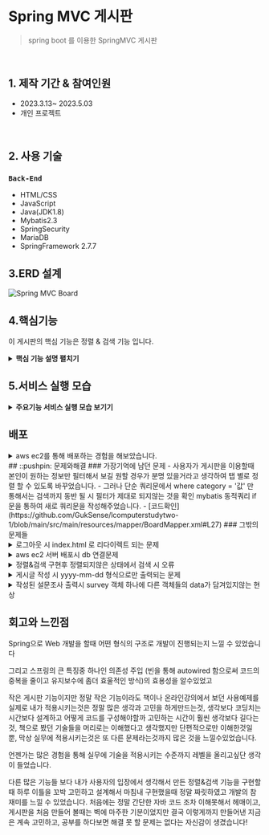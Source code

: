 # Spring MVC 게시판
> spring boot 를 이용한 SpringMVC 게시판

</br>

## 1. 제작 기간 & 참여인원
- 2023.3.13~ 2023.5.03
- 개인 프로젝트
</br>

## 2. 사용 기술

### `Back-End`
  - HTML/CSS 
  - JavaScript
  - Java(JDK1.8)
  - Mybatis2.3
  - SpringSecurity
  - MariaDB
  - SpringFramework 2.7.7

## 3.ERD 설계 

![Spring MVC Board](https://github.com/GukSense/lcomputerstudytwo-1/assets/101082667/d19531b9-749b-4094-8c19-512f16bce715)

## 4.핵심기능
이 게시판의 핵심 기능은 정렬 & 검색 기능 입니다.
<details>
<summary><b>핵심 기능 설명 펼치기</b></summary>
<div markdown="1">

### 전체 흐름
![설계도](https://github.com/GukSense/lcomputerstudytwo-1/assets/101082667/9da8b872-b5b1-4c64-860e-a41070b6c41c)

### 4-1. VIEW
- 게시판 리스트에서 탭 클릭시 정렬 [코드확인](https://github.com/GukSense/lcomputerstudytwo-1/blob/main/src/main/webapp/WEB-INF/views/board/boardList.jsp#L36)
 - view 화면단에서 카테고리를 클릭 할시 카테고리 data를 url에 담아서 보냅니다.
- 게시판 리스트에서 검색 할 데이터요청 [코드확인](https://github.com/GukSense/lcomputerstudytwo-1/blob/main/src/main/webapp/WEB-INF/views/board/boardList.jsp#L79)
 -  form 태그를 통해 data를 요청

### 4-2 Controller
- 요청처리 [코드확인](https://github.com/GukSense/lcomputerstudytwo-1/blob/main/src/main/java/com/lcomputerstudy/example/controller/BoardController.java#L31)
 - 컨트롤러는 요청받은 데이터를 pagination 객체에 담아서 service 로직으로 보냅니다.

### 4-3 Service
- 서비스는 controller 에서 넘겨받은 pagination 객체를 mapper 로 넘겨줍니다. [코드확인](https://github.com/GukSense/lcomputerstudytwo-1/blob/main/src/main/java/com/lcomputerstudy/example/service/BoardServiceImpl.java#L22)

### 4-4 Mapper 
- Mapper 는 mybatis 를 사용하여 xml로 쿼리르 분리해주었습니다. [코드확인](https://github.com/GukSense/lcomputerstudytwo-1/blob/main/src/main/resources/mapper/BoardMapper.xml#L27)
 - db 데이터가 담긴 자바객체를 다시 model 을통해 viewResolver 로 data를 처리합니다. [코드확인](https://github.com/GukSense/lcomputerstudytwo-1/blob/main/src/main/java/com/lcomputerstudy/example/controller/BoardController.java#L49)

	
</div>
</details>

## 5.서비스 실행 모습 
<details>
<summary><b>주요기능 서비스 실행 모습 보기기</b></summary>

### 회원가입 및 로그인 서비스 기능 
<details>
<summary> 로그인 </summary>
<div markdown="1">

### 로그인화면과 비 로그인 상태일때 화면 표시
로그인 화면
 ![로그인화면](https://github.com/GukSense/lcomputerstudytwo-1/assets/101082667/fb79c701-78d7-458e-9c1c-87803be5b57c)	

 ![비로그인시상태](https://github.com/GukSense/lcomputerstudytwo-1/assets/101082667/ea8a8f56-147b-4bb8-9746-58014a9aecd6)	비 로그인 일 시 우측화면 상단에 상태표시가 뜬다.

 ![로그인후 우측상단 메뉴](https://github.com/GukSense/lcomputerstudytwo-1/assets/101082667/32687b6d-39c4-43c8-b032-bd9a0a60dbc0)		로그인을 하면 상태가 바뀐다.


</div>
</details> 

<details>
<summary> 회원가입 </summary>
<div markdown="1">

### 회원가입 과 DB
![회원가입화면](https://github.com/GukSense/lcomputerstudytwo-1/assets/101082667/fc053dc3-6208-43d9-a906-7b3fbca05273)
![회원가입후 DB](https://github.com/GukSense/lcomputerstudytwo-1/assets/101082667/f0f0a58f-a52f-4a75-a2ea-7c4e34dc2edd)


</div> 
</details> 

### 게시판 기능들

<details>
<summary> 리스트 </summary>
<div markdown="1">

### 게시판 리스트의 모습 - 제목, 작성자 조회수 작성 카테고리등을 볼 수 있다.
![게시판리스트](https://github.com/GukSense/lcomputerstudytwo-1/assets/101082667/cfba5d08-19df-404c-a967-504e8358c590)

</div> 
</details> 

<details>
<summary> 답글 </summary>
<div markdown="1">

### 답글은 답글 지정글 바로밑에 최신순으로 작성되게 구현 하였으며, 답글일 경우 화살표 이미지가 생성되게 하였다. 답글의 답글 일때 마다 n개 씩 늘어나도록 구현

 ![답글저장](https://github.com/GukSense/lcomputerstudytwo-1/assets/101082667/2ce88ef0-8d30-41e7-b9f6-b88383a1a860)
</div> 

</details> 

<details>
<summary> 검색 </summary>
<div markdown="1">

### 검색은 제목, 내용, 작성자 별로 검색 할 수 있도록 구현 하였고, 정렬이 된 상태일 시 정렬이 유지된 채로 검색이 가능하도록 구현하였다.
### 검색 시 페이지네이션도 그에 맞춰서 변 할 수있게 구현해주었다.

(정렬하지않고)'테스트' 검색 시 화면
</br>
![일반검색](https://github.com/GukSense/lcomputerstudytwo-1/assets/101082667/2aa014b0-acda-4e9f-b3c2-fedbe1879818)
<br>
(정렬 상태) '테스트' 검색 시 화면
</br>
![탭정렬 후 검색](https://github.com/GukSense/lcomputerstudytwo-1/assets/101082667/9e5871f2-e109-4aaa-8969-ea3fc64721ff)
<br>
(정렬하지않고) 페이지네이션
</br>
![검색만했을시 페이지네이션](https://github.com/GukSense/lcomputerstudytwo-1/assets/101082667/d6e27bae-c419-4d18-a18e-97b69acca270)
<br>
(정렬 상태) 페이지네이션
</br>
![탭정렬 후 검색 후 페이지네이션](https://github.com/GukSense/lcomputerstudytwo-1/assets/101082667/7fc3fff4-a8d8-4dbf-9e8f-84eac934c67b)
<br>
</div> 
</details>


<details>
<summary> 쓰기와읽기 </summary>
<div markdown="1">

### 게시글 작성기능과 읽을 수 있는 기능을 구현 하였습니다.
글쓰기버튼 클릭 시 화면
<br>
![게시글 작성](https://github.com/GukSense/lcomputerstudytwo-1/assets/101082667/5c3712f2-7782-450f-8fa7-2480fe214c7c)
<br>
게시글 작성 후 갱신 리스트 모습
<br>
![작성후 게시판](https://github.com/GukSense/lcomputerstudytwo-1/assets/101082667/86080cba-8e94-4def-9e96-502d6aa5515c)
<br>
게시글 클릭 후 읽기 기능 구현 시 모습
<br>
![게시판 읽기](https://github.com/GukSense/lcomputerstudytwo-1/assets/101082667/701fa286-88e2-4bc6-9a80-1f0f443d6a26)
<br>
</div> 

</details> 

<details>
<summary> 댓글 </summary>
<div markdown="1">

### 댓글은 게시글과 마찬가지로 답글, 삭제, 수정 기능이 있으며 ajax 를 통한 비동기방식으로 데이터가 처리 되도록 구현하였습니다.
댓글예시
<br>
![답글 후 댓글](https://github.com/GukSense/lcomputerstudytwo-1/assets/101082667/b5afe6f3-515f-451e-a3bf-3f63f01d5947)
<br>
수정 버튼 클릭 시 화면
<br>
![수정시화면](https://github.com/GukSense/lcomputerstudytwo-1/assets/101082667/60caa388-eb18-4486-879a-f79f7919ee44)
<br>
수정 후 댓글
<br>
![수정 후 댓글](https://github.com/GukSense/lcomputerstudytwo-1/assets/101082667/a77ca4c9-e212-4880-b72c-e859d98c5e26)

</div> 
</details> 

<details>
<summary> 권한 </summary>
<div markdown="1">

### 권한 설정은 작성자는 삭제만 가능하게, 작성자는 삭제, 수정만 가능하도록 구현하였습니다

작성자일시 수정 삭제 답글만 가능하다.
<br>
![권한처리](https://github.com/GukSense/lcomputerstudytwo-1/assets/101082667/4078217f-cb5a-4ff2-921f-e5a08755e201)
<br>
관리자는 삭제, 답글만 가능하다.
<br>
![권한처리](https://github.com/GukSense/lcomputerstudytwo-1/assets/101082667/ddd02838-a36f-45fe-94de-0560246379a1)
<br>
</div> 
</details> 

### 설문조사

<details>
<summary> 작성과등록 </summary>
<div markdown="1">

### 설문조사를 작성하고 게시글에 올려 사람들이 투표 할 수 있게 구현하엿습니다.
설문조사 작성 화면
<br>
![설문조사 작성기능](https://github.com/GukSense/lcomputerstudytwo-1/assets/101082667/4c898ba1-a39c-4704-81ad-834b21901cb0)
<br>
작성 된 설문조사의 모습
<br>
![설문조사 추가 후 리스트](https://github.com/GukSense/lcomputerstudytwo-1/assets/101082667/e12ecca2-20b7-4c46-8ff2-cacf718c293d)

</div> 
</details> 

<details>
<summary> 응답과 통계 </summary>
<div markdown="1">

### 작성된 설문조사에 투표를 하고 통계를 볼 수 있습니다.

<br>
응답화면
<br>

![ㄹㄹㄹ](https://github.com/GukSense/lcomputerstudytwo-1/assets/101082667/71722f95-4322-4cb5-8adb-3e649b098f7f)
<br>
통계화면
<br>
![통계3](https://github.com/GukSense/lcomputerstudytwo-1/assets/101082667/e7452fe9-5e71-47cb-9ba0-2a5565b24676)

</div> 
</details> 

</div>
</details>

## 배포
 <details>
<summary> aws ec2를 통해 배포하는 경험을 해보았습니다. </summary>
<div markdown="1">
	
putty 를 통해  서버에 접속하는 모습
<br>
 ![putty](https://github.com/GukSense/lcomputerstudytwo-1/assets/101082667/113506f6-19ab-43d0-8e88-66dcbd41050c)
 <br>
 sudo java -jar 파일이름.war 명령어를 통해 프로젝트 파일 실행하여 접속
 <br>
 ![리눅스화면](https://github.com/GukSense/lcomputerstudytwo-1/assets/101082667/b23a89fb-de30-45bb-bd0c-031df43f1438)
 <br>
 
 


</div>
</details> 
## ::pushpin: 문제와해결
### 가장기억에 남던 문제
- 사용자가 게시판을 이용할때 본인이 원하는 정보만 필터해서 보길 원할 경우가 분명 있을거라고 생각하여 탭 별로 정렬 할 수 있도록 바꾸었습니다.
 - 그러나 단순 쿼리문에서 where category = '값' 만 통해서는 검색까지 동반 될 시 필터가 제대로 되지않는 것을 확인 mybatis 동적쿼리 if문을 통하여 새로 쿼리문을 작성해주었습니다.
 - [코드확인](https://github.com/GukSense/lcomputerstudytwo-1/blob/main/src/main/resources/mapper/BoardMapper.xml#L27)
### 그밖의 문제들
<details>
<summary> 로그아웃 시 index.html 로 리다이렉트 되는 문제 </summary>
<div markdown="1">
	
```
  .logoutSuccessHandler((request, response, authentication) -> {
	String refererUrl = request.getHeader("Referer");
	response.sendRedirect(refererUrl);
  })
```
- SecurityConfig에 configure 메서드에 logoutSucceHandelr 로 request.getHeader 을 redirect 시키는방법으로 해결
</div>
</details> 
<details>
<summary>aws ec2 서버 배포시 db 연결문제  </summary>
<div markdown="1">
	- springframework.boot 2.7.9 에서 2.7.7 로 다운했더니 해결
</div>
</details> 

<details>
<summary> 정렬&검색 구현후 정렬되지않은 상태에서 검색 시 오류 </summary>
<div markdown="1">
	
```
		<c:if test="${not empty pagination.search.category }">
			<input type="hidden" value="${pagination.search.category }" name="category">
		</c:if>
```
- 간단하게 category 값이 존재할때만 값을 보내주도록 설정해주었다.
</div>
</details> 

<details>
<summary> 게시글 작성 시 yyyy-mm-dd 형식으로만 출력되는 문제   </summary>
<div markdown="1">
	
```
	
						CASE 	WHEN 	(DATE_FORMAT(NOW(),'%Y-%m-%d') = DATE_FORMAT(b_datetime,'%Y-%m-%d'))
						THEN		(DATE_FORMAT(b_datetime,'%H:%i'))
						ELSE 		(DATE_FORMAT(b_datetime,'%Y-%m-%d'))
						END
						) as bDateTime
```
- case when 을 사용하여 해결해주었다.

</div>
</details> 

<details>
<summary>작성된 설문조사 출력시 survey 객체 하나에 다른 객체들의 data가 담겨있지않는 현상 </summary>
<div markdown="1">
```

	public Survey respondSurvey(Survey survey) {
		Survey resultSurvey = surveymapper.getSurvey(survey);
			
		resultSurvey.setQuestions(surveymapper.getQuestions(survey));
			for(Question question : resultSurvey.getQuestions()) {
				question.setsIdx(survey.getsIdx());
				question.setItems(surveymapper.getItems(question));			
			}
	
	   	return resultSurvey;
	}
-서비스 로직에서 mybatis 를 통해 데이터를 얻은 객체들을 forEach 문으로 객체에 data들을 담는것에 성
</div>
</details>

## 회고와 느낀점

Spring으로 Web 개발을 할때 어떤 형식의 구조로 개발이 진행되는지 느낄 수 있었습니다

그리고 스프링의 큰 특징중 하나인 의존성 주입 (빈을 통해 autowired 함으로써 코드의 중복을 줄이고 유지보수에 좀더 효울적인 방식)의 효용성을 알수있었고

작은 게시판 기능이지만 정말 작은 기능이라도 책이나 온라인강의에서 보던 사용예제를 실제로 내가 적용시키는것은 정말 많은 생각과 고민을 하게만드는것,
생각보다 코딩치는 시간보다 설계하고 어떻게 코드를 구성해야할까 고민하는 시간이 훨씬 생각보다 길다는 것,
책으로 봤던 기술들을 머리로는 이해했다고 생각했지만 단편적으로만 이해한것일 뿐, 막상 실무에 적용시키는것은 또 다른 문제라는것까지 많은 것을 느낄수있었습니다.

언젠가는 많은 경험을 통해 실무에 기술을 적용시키는 수준까지 레벨을 올리고싶단 생각이 들었습니다.


다른 많은 기능들 보다 내가 사용자의 입장에서 생각해서 만든 정렬&검색 기능을 구현할때 하루 이틀을 꼬박 고민하고 설계해서 마침내 구현했을때 정말 짜릿하였고 개발의 참 재미를 느낄 수 있었습니다.
처음에는 정말 간단한 자바 코드 조차 이해못해서 헤매이고, 게시판을 처음 만들어 볼때는 벽에 마주한 기분이었지만 결국 이렇게까지 만들어낸 지금은 계속 고민하고, 공부를 하다보면 해결 못 할 문제는 없다는 자신감이 생겼습니다!

